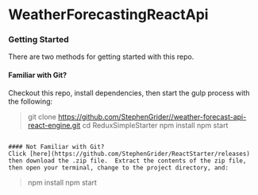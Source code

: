 # WeatherForecastingReactApi


### Getting Started

There are two methods for getting started with this repo.

#### Familiar with Git?
Checkout this repo, install dependencies, then start the gulp process with the following:


> git clone https://github.com/StephenGrider//weather-forecast-api-react-engine.git
> cd ReduxSimpleStarter
> npm install
> npm start
```

#### Not Familiar with Git?
Click [here](https://github.com/StephenGrider/ReactStarter/releases) then download the .zip file.  Extract the contents of the zip file, then open your terminal, change to the project directory, and:

```
> npm install
> npm start
```
